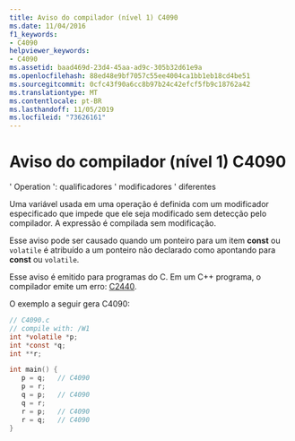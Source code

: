 ```yaml
---
title: Aviso do compilador (nível 1) C4090
ms.date: 11/04/2016
f1_keywords:
- C4090
helpviewer_keywords:
- C4090
ms.assetid: baad469d-23d4-45aa-ad9c-305b32d61e9a
ms.openlocfilehash: 88ed48e9bf7057c55ee4004ca1bb1eb18cd4be51
ms.sourcegitcommit: 0cfc43f90a6cc8b97b24c42efcf5fb9c18762a42
ms.translationtype: MT
ms.contentlocale: pt-BR
ms.lasthandoff: 11/05/2019
ms.locfileid: "73626161"
---
```

# <a name="compiler-warning-level-1-c4090"></a>Aviso do compilador (nível 1) C4090

' Operation ': qualificadores ' modificadores ' diferentes

Uma variável usada em uma operação é definida com um modificador especificado que impede que ele seja modificado sem detecção pelo compilador. A expressão é compilada sem modificação.

Esse aviso pode ser causado quando um ponteiro para um item **const** ou `volatile` é atribuído a um ponteiro não declarado como apontando para **const** ou `volatile`.

Esse aviso é emitido para programas do C. Em um C++ programa, o compilador emite um erro: [C2440](../../error-messages/compiler-errors-1/compiler-error-c2440.md).

O exemplo a seguir gera C4090:

```c
// C4090.c
// compile with: /W1
int *volatile *p;
int *const *q;
int **r;

int main() {
   p = q;   // C4090
   p = r;
   q = p;   // C4090
   q = r;
   r = p;   // C4090
   r = q;   // C4090
}
```